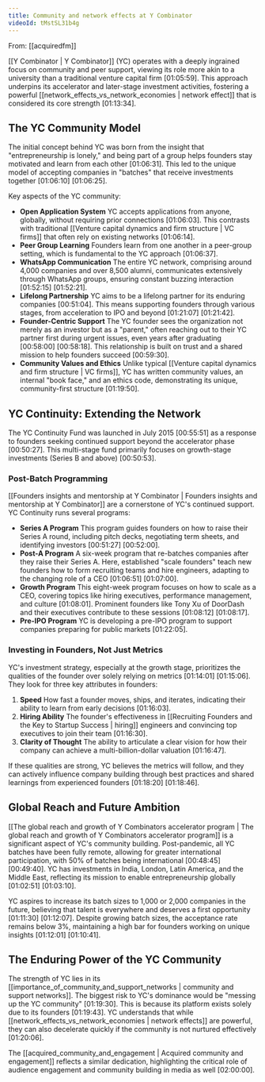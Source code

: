 ```yaml
---
title: Community and network effects at Y Combinator
videoId: tMstSL31b4g
---
```


From: [[acquiredfm]] <br/> 

[[Y Combinator | Y Combinator]] (YC) operates with a deeply ingrained focus on community and peer support, viewing its role more akin to a university than a traditional venture capital firm <a class="yt-timestamp" data-t="01:05:59">[01:05:59]</a>. This approach underpins its accelerator and later-stage investment activities, fostering a powerful [[network_effects_vs_network_economies | network effect]] that is considered its core strength <a class="yt-timestamp" data-t="01:13:34">[01:13:34]</a>.

## The YC Community Model
The initial concept behind YC was born from the insight that "entrepreneurship is lonely," and being part of a group helps founders stay motivated and learn from each other <a class="yt-timestamp" data-t="01:06:31">[01:06:31]</a>. This led to the unique model of accepting companies in "batches" that receive investments together <a class="yt-timestamp" data-t="01:06:10">[01:06:10]</a> <a class="yt-timestamp" data-t="01:06:25">[01:06:25]</a>.

Key aspects of the YC community:
*   **Open Application System** YC accepts applications from anyone, globally, without requiring prior connections <a class="yt-timestamp" data-t="01:06:03">[01:06:03]</a>. This contrasts with traditional [[Venture capital dynamics and firm structure | VC firms]] that often rely on existing networks <a class="yt-timestamp" data-t="01:06:14">[01:06:14]</a>.
*   **Peer Group Learning** Founders learn from one another in a peer-group setting, which is fundamental to the YC approach <a class="yt-timestamp" data-t="01:06:37">[01:06:37]</a>.
*   **WhatsApp Communication** The entire YC network, comprising around 4,000 companies and over 8,500 alumni, communicates extensively through WhatsApp groups, ensuring constant buzzing interaction <a class="yt-timestamp" data-t="01:52:15">[01:52:15]</a> <a class="yt-timestamp" data-t="01:52:21">[01:52:21]</a>.
*   **Lifelong Partnership** YC aims to be a lifelong partner for its enduring companies <a class="yt-timestamp" data-t="00:51:04">[00:51:04]</a>. This means supporting founders through various stages, from acceleration to IPO and beyond <a class="yt-timestamp" data-t="01:21:07">[01:21:07]</a> <a class="yt-timestamp" data-t="01:21:42">[01:21:42]</a>.
*   **Founder-Centric Support** The YC founder sees the organization not merely as an investor but as a "parent," often reaching out to their YC partner first during urgent issues, even years after graduating <a class="yt-timestamp" data-t="00:58:00">[00:58:00]</a> <a class="yt-timestamp" data-t="00:58:18">[00:58:18]</a>. This relationship is built on trust and a shared mission to help founders succeed <a class="yt-timestamp" data-t="00:59:30">[00:59:30]</a>.
*   **Community Values and Ethics** Unlike typical [[Venture capital dynamics and firm structure | VC firms]], YC has written community values, an internal "book face," and an ethics code, demonstrating its unique, community-first structure <a class="yt-timestamp" data-t="01:19:50">[01:19:50]</a>.

## YC Continuity: Extending the Network
The YC Continuity Fund was launched in July 2015 <a class="yt-timestamp" data-t="00:55:51">[00:55:51]</a> as a response to founders seeking continued support beyond the accelerator phase <a class="yt-timestamp" data-t="00:50:27">[00:50:27]</a>. This multi-stage fund primarily focuses on growth-stage investments (Series B and above) <a class="yt-timestamp" data-t="00:50:53">[00:50:53]</a>.

### Post-Batch Programming
[[Founders insights and mentorship at Y Combinator | Founders insights and mentorship at Y Combinator]] are a cornerstone of YC's continued support. YC Continuity runs several programs:
*   **Series A Program** This program guides founders on how to raise their Series A round, including pitch decks, negotiating term sheets, and identifying investors <a class="yt-timestamp" data-t="00:51:27">[00:51:27]</a> <a class="yt-timestamp" data-t="00:52:00">[00:52:00]</a>.
*   **Post-A Program** A six-week program that re-batches companies after they raise their Series A. Here, established "scale founders" teach new founders how to form recruiting teams and hire engineers, adapting to the changing role of a CEO <a class="yt-timestamp" data-t="01:06:51">[01:06:51]</a> <a class="yt-timestamp" data-t="01:07:00">[01:07:00]</a>.
*   **Growth Program** This eight-week program focuses on how to scale as a CEO, covering topics like hiring executives, performance management, and culture <a class="yt-timestamp" data-t="01:08:01">[01:08:01]</a>. Prominent founders like Tony Xu of DoorDash and their executives contribute to these sessions <a class="yt-timestamp" data-t="01:08:12">[01:08:12]</a> <a class="yt-timestamp" data-t="01:08:17">[01:08:17]</a>.
*   **Pre-IPO Program** YC is developing a pre-IPO program to support companies preparing for public markets <a class="yt-timestamp" data-t="01:22:05">[01:22:05]</a>.

### Investing in Founders, Not Just Metrics
YC's investment strategy, especially at the growth stage, prioritizes the qualities of the founder over solely relying on metrics <a class="yt-timestamp" data-t="01:14:01">[01:14:01]</a> <a class="yt-timestamp" data-t="01:15:06">[01:15:06]</a>. They look for three key attributes in founders:
1.  **Speed** How fast a founder moves, ships, and iterates, indicating their ability to learn from early decisions <a class="yt-timestamp" data-t="01:16:03">[01:16:03]</a>.
2.  **Hiring Ability** The founder's effectiveness in [[Recruiting Founders and the Key to Startup Success | hiring]] engineers and convincing top executives to join their team <a class="yt-timestamp" data-t="01:16:30">[01:16:30]</a>.
3.  **Clarity of Thought** The ability to articulate a clear vision for how their company can achieve a multi-billion-dollar valuation <a class="yt-timestamp" data-t="01:16:47">[01:16:47]</a>.

If these qualities are strong, YC believes the metrics will follow, and they can actively influence company building through best practices and shared learnings from experienced founders <a class="yt-timestamp" data-t="01:18:20">[01:18:20]</a> <a class="yt-timestamp" data-t="01:18:46">[01:18:46]</a>.

## Global Reach and Future Ambition
[[The global reach and growth of Y Combinators accelerator program | The global reach and growth of Y Combinators accelerator program]] is a significant aspect of YC's community building. Post-pandemic, all YC batches have been fully remote, allowing for greater international participation, with 50% of batches being international <a class="yt-timestamp" data-t="00:48:45">[00:48:45]</a> <a class="yt-timestamp" data-t="00:49:40">[00:49:40]</a>. YC has investments in India, London, Latin America, and the Middle East, reflecting its mission to enable entrepreneurship globally <a class="yt-timestamp" data-t="01:02:51">[01:02:51]</a> <a class="yt-timestamp" data-t="01:03:10">[01:03:10]</a>.

YC aspires to increase its batch sizes to 1,000 or 2,000 companies in the future, believing that talent is everywhere and deserves a first opportunity <a class="yt-timestamp" data-t="01:11:30">[01:11:30]</a> <a class="yt-timestamp" data-t="01:12:07">[01:12:07]</a>. Despite growing batch sizes, the acceptance rate remains below 3%, maintaining a high bar for founders working on unique insights <a class="yt-timestamp" data-t="01:12:01">[01:12:01]</a> <a class="yt-timestamp" data-t="01:10:41">[01:10:41]</a>.

## The Enduring Power of the YC Community
The strength of YC lies in its [[importance_of_community_and_support_networks | community and support networks]]. The biggest risk to YC's dominance would be "messing up the YC community" <a class="yt-timestamp" data-t="01:19:30">[01:19:30]</a>. This is because its platform exists solely due to its founders <a class="yt-timestamp" data-t="01:19:43">[01:19:43]</a>. YC understands that while [[network_effects_vs_network_economies | network effects]] are powerful, they can also decelerate quickly if the community is not nurtured effectively <a class="yt-timestamp" data-t="01:20:06">[01:20:06]</a>.

The [[acquired_community_and_engagement | Acquired community and engagement]] reflects a similar dedication, highlighting the critical role of audience engagement and community building in media as well <a class="yt-timestamp" data-t="02:00:00">[02:00:00]</a>.